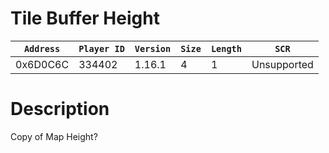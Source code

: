 # Tile Buffer Height

| `Address` | `Player ID` | `Version` | `Size` | `Length` | `SCR` |
| ---------- | ----------- | --------- | ------ | -------- | ---- |
| 0x6D0C6C | 334402 | 1.16.1 | 4 | 1 | Unsupported |

# Description

Copy of Map Height?